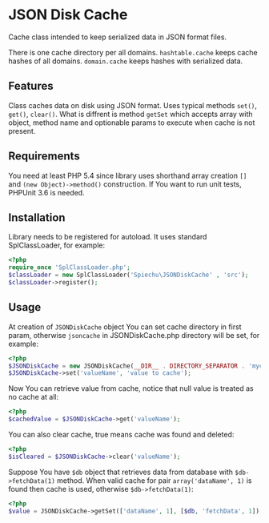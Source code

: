 # JSON Disk Cache

Cache class intended to keep serialized data in JSON format files.

There is one cache directory per all domains. `hashtable.cache` keeps cache hashes of all domains. `domain.cache` keeps hashes with serialized data.

## Features

Class caches data on disk using JSON format. Uses typical methods `set()`, `get()`, `clear()`.
What is diffrent is method `getSet` which accepts array with object, method name and optionable params to execute when cache is not present. 

## Requirements

You need at least PHP 5.4 since library uses shorthand array creation `[]` and `(new Object)->method()` construction.
If You want to run unit tests, PHPUnit 3.6 is needed.

## Installation

Library needs to be registered for autoload. It uses standard SplClassLoader, for example:

```php
<?php
require_once 'SplClassLoader.php';
$classLoader = new SplClassLoader('Spiechu\JSONDiskCache' , 'src');
$classLoader->register();
```

## Usage

At creation of `JSONDiskCache` object You can set cache directory in first param, otherwise `jsoncache` in JSONDiskCache.php directory will be set, for example:

```php
<?php
$JSONDiskCache = new JSONDiskCache(__DIR__ . DIRECTORY_SEPARATOR . 'mycachedir', 'my_domain');
$JSONDiskCache->set('valueName', 'value to cache');
```

Now You can retrieve value from cache, notice that null value is treated as no cache at all:

```php
<?php
$cachedValue = $JSONDiskCache->get('valueName');
```

You can also clear cache, true means cache was found and deleted:

```php
<?php
$isCleared = $JSONDiskCache->clear('valueName');
```

Suppose You have `$db` object that retrieves data from database with `$db->fetchData(1)` method. When valid cache for pair `array('dataName', 1)` is found then cache is used, otherwise `$db->fetchData(1)`:

```php
<?php
$value = JSONDiskCache->getSet(['dataName', 1], [$db, 'fetchData', 1]);
```